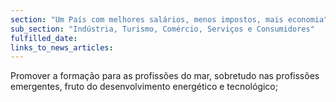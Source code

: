 ```yaml
---
section: "Um País com melhores salários, menos impostos, mais economia"
sub_section: "Indústria, Turismo, Comércio, Serviços e Consumidores"
fulfilled_date:
links_to_news_articles:
---
```


Promover a formação para as profissões do mar, sobretudo nas profissões emergentes, fruto do desenvolvimento energético e tecnológico;